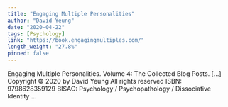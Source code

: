 ```yaml
---
title: "Engaging Multiple Personalities"
author: "David Yeung"
date: "2020-04-22"
tags: [Psychology]
link: "https://book.engagingmultiples.com/"
length_weight: "27.8%"
pinned: false
---
```


Engaging Multiple Personalities. Volume 4: The Collected Blog Posts. [...] Copyright © 2020
by David Yeung All rights reserved ISBN: 9798628359129 BISAC: Psychology / Psychopathology / Dissociative Identity ...
